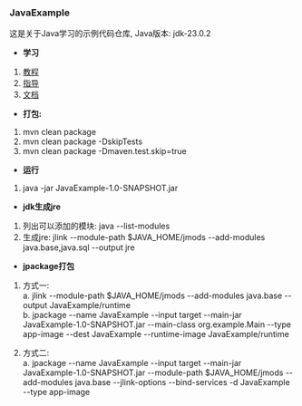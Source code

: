 ### JavaExample

这是关于Java学习的示例代码仓库, Java版本: jdk-23.0.2

- **学习**  
1. [教程](https://dev.java/)  
2. [指导](https://docs.oracle.com/en/java/javase/23/)  
3. [文档](https://docs.oracle.com/en/java/index.html)


- **打包:**
1. mvn clean package
2. mvn clean package -DskipTests
3. mvn clean package -Dmaven.test.skip=true

- **运行**
1. java -jar JavaExample-1.0-SNAPSHOT.jar

- **jdk生成jre**  
1. 列出可以添加的模块: java --list-modules
2. 生成jre: jlink --module-path $JAVA_HOME/jmods --add-modules java.base,java.sql --output jre 

- **jpackage打包**
1. 方式一:  
   a. jlink --module-path $JAVA_HOME/jmods --add-modules java.base --output JavaExample/runtime  
   b. jpackage --name JavaExample --input target --main-jar JavaExample-1.0-SNAPSHOT.jar --main-class org.example.Main --type app-image --dest JavaExample --runtime-image JavaExample/runtime  

2. 方式二:  
   a. jpackage --name JavaExample --input target --main-jar JavaExample-1.0-SNAPSHOT.jar --module-path $JAVA_HOME/jmods --add-modules java.base --jlink-options --bind-services -d JavaExample --type app-image  
